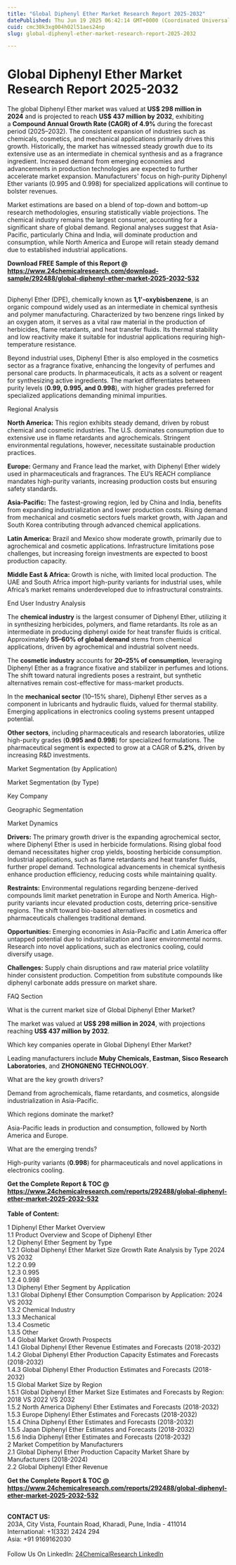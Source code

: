 ```yaml
---
title: "Global Diphenyl Ether Market Research Report 2025-2032"
datePublished: Thu Jun 19 2025 06:42:14 GMT+0000 (Coordinated Universal Time)
cuid: cmc30k3xg004h02l51aes24np
slug: global-diphenyl-ether-market-research-report-2025-2032

---
```


# Global Diphenyl Ether Market Research Report 2025-2032

<p>The global Diphenyl Ether market was valued at <strong>US$ 298 million in 2024</strong> and is projected to reach <strong>US$ 437 million by 2032</strong>, exhibiting a <strong>Compound Annual Growth Rate (CAGR) of 4.9%</strong> during the forecast period (2025–2032). The consistent expansion of industries such as chemicals, cosmetics, and mechanical applications primarily drives this growth. Historically, the market has witnessed steady growth due to its extensive use as an intermediate in chemical synthesis and as a fragrance ingredient. Increased demand from emerging economies and advancements in production technologies are expected to further accelerate market expansion. Manufacturers' focus on high-purity Diphenyl Ether variants (0.995 and 0.998) for specialized applications will continue to bolster revenues.</p><p>
</p><p>Market estimations are based on a blend of top-down and bottom-up research methodologies, ensuring statistically viable projections. The chemical industry remains the largest consumer, accounting for a significant share of global demand. Regional analyses suggest that Asia-Pacific, particularly China and India, will dominate production and consumption, while North America and Europe will retain steady demand due to established industrial applications.</p><div><b>Download FREE Sample of this Report @ 
            <a href="https://www.24chemicalresearch.com/download-sample/292488/global-diphenyl-ether-market-2025-2032-532">
            https://www.24chemicalresearch.com/download-sample/292488/global-diphenyl-ether-market-2025-2032-532</a></b></div><br><p>
</p><p>Diphenyl Ether (DPE), chemically known as <strong>1,1'-oxybisbenzene</strong>, is an organic compound widely used as an intermediate in chemical synthesis and polymer manufacturing. Characterized by two benzene rings linked by an oxygen atom, it serves as a vital raw material in the production of herbicides, flame retardants, and heat transfer fluids. Its thermal stability and low reactivity make it suitable for industrial applications requiring high-temperature resistance.</p><p>
</p><p>Beyond industrial uses, Diphenyl Ether is also employed in the cosmetics sector as a fragrance fixative, enhancing the longevity of perfumes and personal care products. In pharmaceuticals, it acts as a solvent or reagent for synthesizing active ingredients. The market differentiates between purity levels (<strong>0.99, 0.995, and 0.998</strong>), with higher grades preferred for specialized applications demanding minimal impurities.</p><p>
Regional Analysis</p><p>
</p><p><strong>North America:</strong> This region exhibits steady demand, driven by robust chemical and cosmetic industries. The U.S. dominates consumption due to extensive use in flame retardants and agrochemicals. Stringent environmental regulations, however, necessitate sustainable production practices.</p><p>
</p><p><strong>Europe:</strong> Germany and France lead the market, with Diphenyl Ether widely used in pharmaceuticals and fragrances. The EU’s REACH compliance mandates high-purity variants, increasing production costs but ensuring safety standards.</p><p>
</p><p><strong>Asia-Pacific:</strong> The fastest-growing region, led by China and India, benefits from expanding industrialization and lower production costs. Rising demand from mechanical and cosmetic sectors fuels market growth, with Japan and South Korea contributing through advanced chemical applications.</p><p>
</p><p><strong>Latin America:</strong> Brazil and Mexico show moderate growth, primarily due to agrochemical and cosmetic applications. Infrastructure limitations pose challenges, but increasing foreign investments are expected to boost production capacity.</p><p>
</p><p><strong>Middle East &amp; Africa:</strong> Growth is niche, with limited local production. The UAE and South Africa import high-purity variants for industrial uses, while Africa’s market remains underdeveloped due to infrastructural constraints.</p><p>
End User Industry Analysis</p><p>
</p><p>The <strong>chemical industry</strong> is the largest consumer of Diphenyl Ether, utilizing it in synthesizing herbicides, polymers, and flame retardants. Its role as an intermediate in producing diphenyl oxide for heat transfer fluids is critical. Approximately <strong>55–60% of global demand</strong> stems from chemical applications, driven by agrochemical and industrial solvent needs.</p><p>
</p><p>The <strong>cosmetic industry</strong> accounts for <strong>20–25% of consumption</strong>, leveraging Diphenyl Ether as a fragrance fixative and stabilizer in perfumes and lotions. The shift toward natural ingredients poses a restraint, but synthetic alternatives remain cost-effective for mass-market products.</p><p>
</p><p>In the <strong>mechanical sector</strong> (10–15% share), Diphenyl Ether serves as a component in lubricants and hydraulic fluids, valued for thermal stability. Emerging applications in electronics cooling systems present untapped potential.</p><p>
</p><p><strong>Other sectors</strong>, including pharmaceuticals and research laboratories, utilize high-purity grades (<strong>0.995 and 0.998</strong>) for specialized formulations. The pharmaceutical segment is expected to grow at a CAGR of <strong>5.2%</strong>, driven by increasing R&amp;D investments.</p><p>
Market Segmentation (by Application)</p><p>
</p><p>
Market Segmentation (by Type)</p><p>
</p><p>
Key Company</p><p>
</p><p>
Geographic Segmentation</p><p>
</p><p>
Market Dynamics</p><p>
</p><p><strong>Drivers:</strong> The primary growth driver is the expanding agrochemical sector, where Diphenyl Ether is used in herbicide formulations. Rising global food demand necessitates higher crop yields, boosting herbicide consumption. Industrial applications, such as flame retardants and heat transfer fluids, further propel demand. Technological advancements in chemical synthesis enhance production efficiency, reducing costs while maintaining quality.</p><p>
</p><p><strong>Restraints:</strong> Environmental regulations regarding benzene-derived compounds limit market penetration in Europe and North America. High-purity variants incur elevated production costs, deterring price-sensitive regions. The shift toward bio-based alternatives in cosmetics and pharmaceuticals challenges traditional demand.</p><p>
</p><p><strong>Opportunities:</strong> Emerging economies in Asia-Pacific and Latin America offer untapped potential due to industrialization and laxer environmental norms. Research into novel applications, such as electronics cooling, could diversify usage.</p><p>
</p><p><strong>Challenges:</strong> Supply chain disruptions and raw material price volatility hinder consistent production. Competition from substitute compounds like diphenyl carbonate adds pressure on market share.</p><p>
FAQ Section</p><p>
What is the current market size of Global Diphenyl Ether Market?</p><p>
</p><p>The market was valued at <strong>US$ 298 million in 2024</strong>, with projections reaching <strong>US$ 437 million by 2032</strong>.</p><p>
Which key companies operate in Global Diphenyl Ether Market?</p><p>
</p><p>Leading manufacturers include <strong>Muby Chemicals, Eastman, Sisco Research Laboratories</strong>, and <strong>ZHONGNENG TECHNOLOGY</strong>.</p><p>
What are the key growth drivers?</p><p>
</p><p>Demand from agrochemicals, flame retardants, and cosmetics, alongside industrialization in Asia-Pacific.</p><p>
Which regions dominate the market?</p><p>
</p><p>Asia-Pacific leads in production and consumption, followed by North America and Europe.</p><p>
What are the emerging trends?</p><p>
</p><p>High-purity variants (<strong>0.998</strong>) for pharmaceuticals and novel applications in electronics cooling.</p>

<div><b>Get the Complete Report & TOC @ 
            <a href="https://www.24chemicalresearch.com/reports/292488/global-diphenyl-ether-market-2025-2032-532">
            https://www.24chemicalresearch.com/reports/292488/global-diphenyl-ether-market-2025-2032-532</a></b></div><br>
            <b>Table of Content:</b><p>1 Diphenyl Ether Market Overview<br />
    1.1 Product Overview and Scope of Diphenyl Ether<br />
    1.2 Diphenyl Ether Segment by Type<br />
        1.2.1 Global Diphenyl Ether Market Size Growth Rate Analysis by Type 2024 VS 2032<br />
        1.2.2 0.99<br />
        1.2.3 0.995<br />
        1.2.4 0.998<br />
    1.3 Diphenyl Ether Segment by Application<br />
        1.3.1 Global Diphenyl Ether Consumption Comparison by Application: 2024 VS 2032<br />
        1.3.2 Chemical Industry<br />
        1.3.3 Mechanical<br />
        1.3.4 Cosmetic<br />
        1.3.5 Other<br />
    1.4 Global Market Growth Prospects<br />
        1.4.1 Global Diphenyl Ether Revenue Estimates and Forecasts (2018-2032)<br />
        1.4.2 Global Diphenyl Ether Production Capacity Estimates and Forecasts (2018-2032)<br />
        1.4.3 Global Diphenyl Ether Production Estimates and Forecasts (2018-2032)<br />
    1.5 Global Market Size by Region<br />
        1.5.1 Global Diphenyl Ether Market Size Estimates and Forecasts by Region: 2018 VS 2022 VS 2032<br />
        1.5.2 North America Diphenyl Ether Estimates and Forecasts (2018-2032)<br />
        1.5.3 Europe Diphenyl Ether Estimates and Forecasts (2018-2032)<br />
        1.5.4 China Diphenyl Ether Estimates and Forecasts (2018-2032)<br />
        1.5.5 Japan Diphenyl Ether Estimates and Forecasts (2018-2032)<br />
        1.5.6 India Diphenyl Ether Estimates and Forecasts (2018-2032)<br />
2 Market Competition by Manufacturers<br />
    2.1 Global Diphenyl Ether Production Capacity Market Share by Manufacturers (2018-2024)<br />
    2.2 Global Diphenyl Ether Revenue</p>

<div><b>Get the Complete Report & TOC @ 
            <a href="https://www.24chemicalresearch.com/reports/292488/global-diphenyl-ether-market-2025-2032-532">
            https://www.24chemicalresearch.com/reports/292488/global-diphenyl-ether-market-2025-2032-532</a></b></div><br>

<b>CONTACT US:</b><br>
            203A, City Vista, Fountain Road, Kharadi, Pune, India - 411014<br>
            International: +1(332) 2424 294<br>
            Asia: +91 9169162030 <br><br>
            Follow Us On LinkedIn: <a href="https://www.linkedin.com/company/24chemicalresearch/">24ChemicalResearch LinkedIn</a>